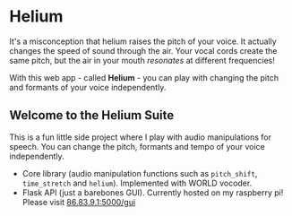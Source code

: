 # Helium
It's a misconception that helium raises the pitch of your voice. 
It actually changes the speed of sound through the air. 
Your vocal cords create the same pitch, but the air in your mouth _resonates_ at different frequencies!

With this web app - called **Helium** - you can play with changing the pitch and formants of your voice independently. 

## Welcome to the Helium Suite

This is a fun little side project where I play with audio manipulations for speech. You can change the pitch, formants and tempo of your voice independently.
- Core library (audio manipulation functions such as `pitch_shift`, `time_stretch` and `helium`). Implemented with WORLD vocoder.
- Flask API (just a barebones GUI). Currently hosted on my raspberry pi! Please visit [86.83.9.1:5000/gui](http://86.83.9.1:5000/gui)
